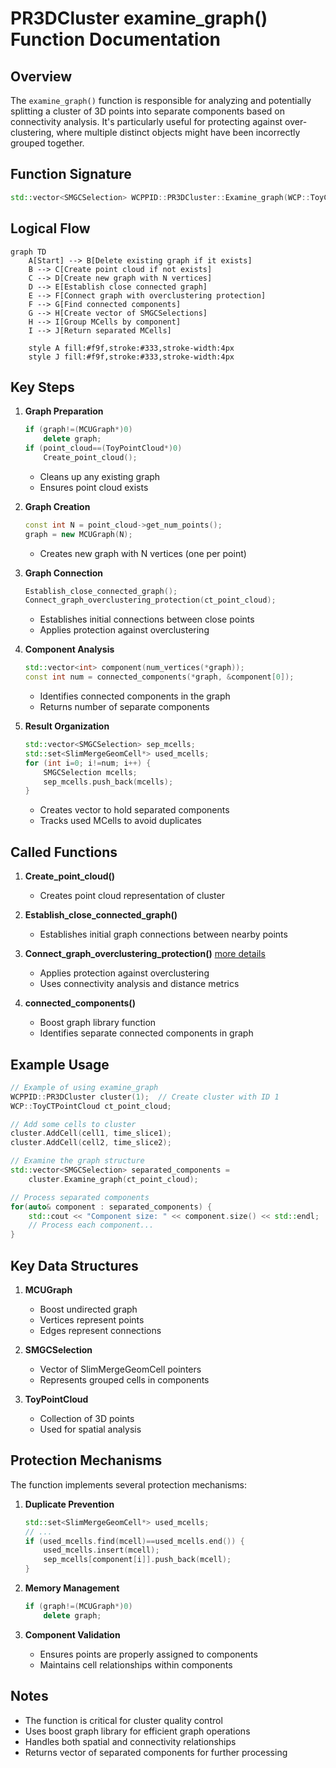 # PR3DCluster examine_graph() Function Documentation

## Overview

The `examine_graph()` function is responsible for analyzing and potentially splitting a cluster of 3D points into separate components based on connectivity analysis. It's particularly useful for protecting against over-clustering, where multiple distinct objects might have been incorrectly grouped together.

## Function Signature
```cpp
std::vector<SMGCSelection> WCPPID::PR3DCluster::Examine_graph(WCP::ToyCTPointCloud& ct_point_cloud)
```

## Logical Flow

```mermaid
graph TD
    A[Start] --> B[Delete existing graph if it exists]
    B --> C[Create point cloud if not exists]
    C --> D[Create new graph with N vertices]
    D --> E[Establish close connected graph]
    E --> F[Connect graph with overclustering protection]
    F --> G[Find connected components]
    G --> H[Create vector of SMGCSelections]
    H --> I[Group MCells by component]
    I --> J[Return separated MCells]

    style A fill:#f9f,stroke:#333,stroke-width:4px
    style J fill:#f9f,stroke:#333,stroke-width:4px
```

## Key Steps

1. **Graph Preparation**
   ```cpp
   if (graph!=(MCUGraph*)0)
       delete graph;
   if (point_cloud==(ToyPointCloud*)0)
       Create_point_cloud();
   ```
   - Cleans up any existing graph
   - Ensures point cloud exists

2. **Graph Creation**
   ```cpp
   const int N = point_cloud->get_num_points();
   graph = new MCUGraph(N);
   ```
   - Creates new graph with N vertices (one per point)

3. **Graph Connection**
   ```cpp
   Establish_close_connected_graph();
   Connect_graph_overclustering_protection(ct_point_cloud);
   ```
   - Establishes initial connections between close points
   - Applies protection against overclustering

4. **Component Analysis**
   ```cpp
   std::vector<int> component(num_vertices(*graph));
   const int num = connected_components(*graph, &component[0]);
   ```
   - Identifies connected components in the graph
   - Returns number of separate components

5. **Result Organization**
   ```cpp
   std::vector<SMGCSelection> sep_mcells;
   std::set<SlimMergeGeomCell*> used_mcells;
   for (int i=0; i!=num; i++) {
       SMGCSelection mcells;
       sep_mcells.push_back(mcells);
   }
   ```
   - Creates vector to hold separated components
   - Tracks used MCells to avoid duplicates

## Called Functions

1. **Create_point_cloud()**
   - Creates point cloud representation of cluster

2. **Establish_close_connected_graph()**
   - Establishes initial graph connections between nearby points

3. **Connect_graph_overclustering_protection()** [more details](./connect_graph_overclustering_protection.md)
   - Applies protection against overclustering
   - Uses connectivity analysis and distance metrics

4. **connected_components()**
   - Boost graph library function
   - Identifies separate connected components in graph

## Example Usage

```cpp
// Example of using examine_graph
WCPPID::PR3DCluster cluster(1);  // Create cluster with ID 1
WCP::ToyCTPointCloud ct_point_cloud;

// Add some cells to cluster
cluster.AddCell(cell1, time_slice1);
cluster.AddCell(cell2, time_slice2);

// Examine the graph structure
std::vector<SMGCSelection> separated_components = 
    cluster.Examine_graph(ct_point_cloud);

// Process separated components
for(auto& component : separated_components) {
    std::cout << "Component size: " << component.size() << std::endl;
    // Process each component...
}
```

## Key Data Structures

1. **MCUGraph**
   - Boost undirected graph
   - Vertices represent points
   - Edges represent connections

2. **SMGCSelection**
   - Vector of SlimMergeGeomCell pointers
   - Represents grouped cells in components

3. **ToyPointCloud**
   - Collection of 3D points
   - Used for spatial analysis

## Protection Mechanisms

The function implements several protection mechanisms:

1. **Duplicate Prevention**
   ```cpp
   std::set<SlimMergeGeomCell*> used_mcells;
   // ... 
   if (used_mcells.find(mcell)==used_mcells.end()) {
       used_mcells.insert(mcell);
       sep_mcells[component[i]].push_back(mcell);
   }
   ```

2. **Memory Management**
   ```cpp
   if (graph!=(MCUGraph*)0)
       delete graph;
   ```

3. **Component Validation**
   - Ensures points are properly assigned to components
   - Maintains cell relationships within components

## Notes

- The function is critical for cluster quality control
- Uses boost graph library for efficient graph operations
- Handles both spatial and connectivity relationships
- Returns vector of separated components for further processing